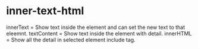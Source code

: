 # inner-text-html
innerText = Show text inside the element and can set the new text to that eleemnt.
textContent = Show text inside the element with detail.
innerHTML = Show all the detail in selected element include tag.
